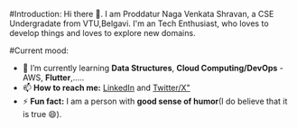 <!--
## Hi there 👋
**pnvshravan/pnvshravan** is a ✨ _special_ ✨ repository because its `README.md` (this file) appears on your GitHub profile.

Here are some ideas to get you started:

- 🔭 I’m currently working on ...
- 🌱 I’m currently learning ...
- 👯 I’m looking to collaborate on ...
- 🤔 I’m looking for help with ...
- 💬 Ask me about ...
- 📫 How to reach me: ...
- 😄 Pronouns: ...
- ⚡ Fun fact: ...
-->
#Introduction:
Hi there 👋. 
I am Proddatur Naga Venkata Shravan, a CSE Undergradate from VTU,Belgavi. I'm an Tech Enthusiast, who loves to develop things and loves to explore new domains.

#Current mood:
- 🌱 I’m currently learning **Data Structures**, **Cloud Computing/DevOps** - AWS, **Flutter**,.....
- 📫 **How to reach me:** [LinkedIn](https://www.linkedin.com/in/pnvshravan) and [Twitter/X"](https://x.com/pnvshravan</a>)
- ⚡ **Fun fact:** I am a person with **good sense of humor**(I do believe that it is true 😄).
